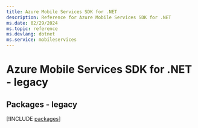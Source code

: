 ```yaml
---
title: Azure Mobile Services SDK for .NET
description: Reference for Azure Mobile Services SDK for .NET
ms.date: 02/29/2024
ms.topic: reference
ms.devlang: dotnet
ms.service: mobileservices
---
```

# Azure Mobile Services SDK for .NET - legacy
## Packages - legacy
[!INCLUDE [packages](mobile-services-index.md)]
